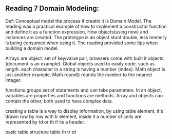 ## Reading 7 Domain Modeling: 


Def: Conceptual model the process if creatin it is Domain Model.
The reading was a practical example of how to implement a constructor function and define it as a function expression.
How objects(using new) and instances are created.
The prototype is an object stunt double, less memory is being consumed when using it.
The reading provided some tips when building a domain model.

Arrays are object: set of key/value pair, browsers come with built it objects,(document is an example).
Global objects used to easily code. such as length.
each character in a string is having a number (index).
Math object is just another example, Math.round() rounds the number to the nearest integer.

functions groups set of statements and can take parameters.
In an object, variables are properties and functions are methods.
Array and objects can contain the other, both used to have complex data.

creating a table is a way to display information, by using table element, it's drawn row by row with tr element, inside it a number of cells are represented by td or th if its a header.

basic table structure 
table
th
tr
td